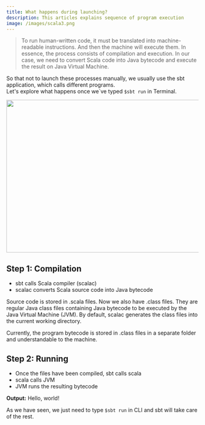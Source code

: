 ```yaml
---
title: What happens during launching?
description: This articles explains sequence of program execution
image: /images/scala3.png
---
```



> To run human-written code, it must be translated into machine-readable instructions. And then the machine will execute them. 
In essence, the process consists of compilation and execution. In our case, we need to convert Scala code into Java bytecode and execute the result on Java Virtual Machine. 


So that not to launch these processes manually, we usually use the sbt application, which calls different programs. <br>Let's explore what happens once we`ve typed ```$sbt run``` in Terminal.</br>


<img src="/post_assets/2022-05-16-what-happens-during-launching/running-scheme-3.png" width="700" height="400">

## Step 1: Compilation

- sbt calls Scala compiler (scalac)
- scalac converts Scala source code into Java bytecode 

Source code is stored in .scala files. Now we also have .class files. They are regular Java class files containing Java bytecode to be executed by the Java Virtual Machine (JVM). By default, scalac generates the class files into the current working directory. 

Currently, the program bytecode is stored in .class files in a separate folder and understandable to the machine.

## Step 2: Running

- Once the files have been compiled, sbt calls scala 
- scala calls JVM
- JVM runs the resulting bytecode

**Output:**
Hello, world!

As we have seen, we just need to type ```$sbt run```  in CLI and sbt will take care of the rest.
































